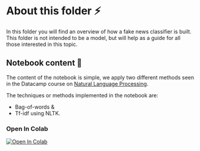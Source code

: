 # About this folder :zap:

In this folder you will find an overview of how a fake news classifier is built. 
This folder is not intended to be a model, but will help as a guide for all those interested in this topic.

## Notebook content :notebook:

The content of the notebook is simple, we apply two different methods seen in the 
Datacamp course on [Natural Language Processing](https://learn.datacamp.com/courses/introduction-to-natural-language-processing-in-python).

The techniques or methods implemented in the notebook are:

* Bag-of-words & 
* Tf-idf using NLTK. 

### Open In Colab

[![Open In Colab](https://colab.research.google.com/assets/colab-badge.svg)](https://colab.research.google.com/github/googlecolab/SebastianMM-96/fake-news/blob/main/example/example_fn.ipynb)